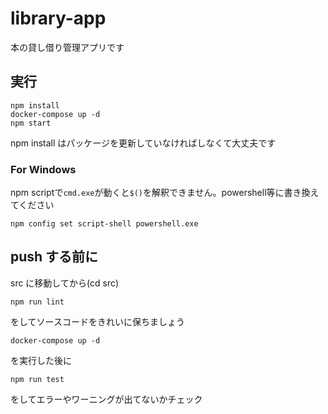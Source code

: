 # library-app

本の貸し借り管理アプリです

## 実行
```
npm install
docker-compose up -d
npm start
```
npm install はパッケージを更新していなければしなくて大丈夫です

### For Windows
npm scriptで`cmd.exe`が動くと`$()`を解釈できません。powershell等に書き換えてください
```
npm config set script-shell powershell.exe
```

## push する前に
src に移動してから(cd src)
```
npm run lint
```
をしてソースコードをきれいに保ちましょう

```
docker-compose up -d
```
を実行した後に
```
npm run test
```
をしてエラーやワーニングが出てないかチェック
